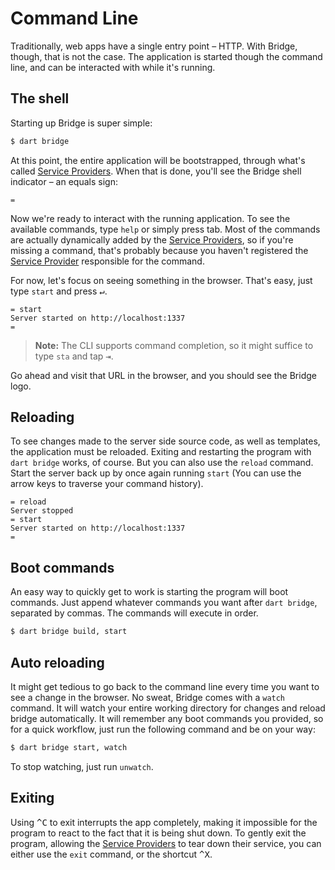 # Command Line
<p class='lead'>
Traditionally, web apps have a single entry point – HTTP. With Bridge, though, that is not the case. The application is
started though the command line, and can be interacted with while it's running.
</p>

## The shell
Starting up Bridge is super simple:
```bash
$ dart bridge
```

At this point, the entire application will be bootstrapped, through what's called 
[Service Providers](#/docs/core/service-providers). When that is done, you'll see the Bridge shell indicator – an equals sign:

```bridge
= 
```

Now we're ready to interact with the running application. To see the available commands, type `help` or simply press
tab. Most of the commands are actually dynamically added by the [Service Providers](#/docs/core/service-providers), so if
you're missing a command, that's probably because you haven't registered the
[Service Provider](#/docs/core/service-providers) responsible for the command.

For now, let's focus on seeing something in the browser. That's easy, just type `start` and press <kbd>↵</kbd>.

```bridge
= start
Server started on http://localhost:1337
= 
```

> **Note:** The CLI supports command completion, so it might suffice to type `sta` and tap <kbd>⇥</kbd>.

Go ahead and visit that URL in the browser, and you should see the Bridge logo.

## Reloading
To see changes made to the server side source code, as well as templates, the application must be reloaded. Exiting and
restarting the program with `dart bridge` works, of course. But you can also use the `reload` command. Start the server
back up by once again running `start` (You can use the arrow keys to traverse your command history).

```bridge
= reload
Server stopped
= start
Server started on http://localhost:1337
= 
```

## Boot commands
An easy way to quickly get to work is starting the program will boot commands. Just append whatever commands you want
after `dart bridge`, separated by commas. The commands will execute in order.

```bash
$ dart bridge build, start
```

## Auto reloading
It might get tedious to go back to the command line every time you want to see a change in the browser. No sweat, Bridge
comes with a `watch` command. It will watch your entire working directory for changes and reload bridge automatically.
It will remember any boot commands you provided, so for a quick workflow, just run the following command and be on
your way:

```bash
$ dart bridge start, watch
```

To stop watching, just run `unwatch`.

## Exiting
Using <kbd>^C</kbd> to exit interrupts the app completely, making it impossible for the program to react to the fact
that it is being shut down. To gently exit the program, allowing the [Service Providers](#/docs/core/service-providers) to
tear down their service, you can either use the `exit` command, or the shortcut <kbd>^X</kbd>.
